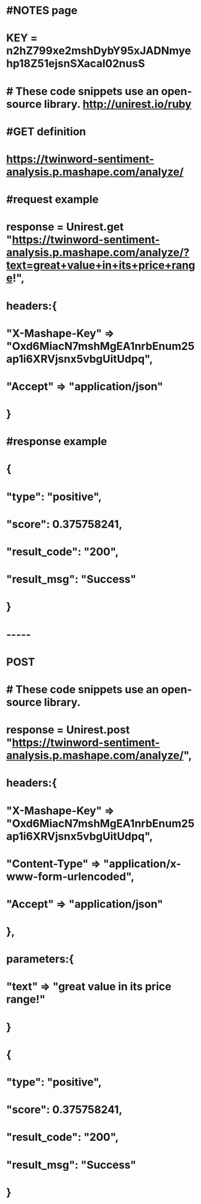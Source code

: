 # #NOTES page
# KEY = n2hZ799xe2mshDybY95xJADNmyehp18Z51ejsnSXacaI02nusS

# # These code snippets use an open-source library. http://unirest.io/ruby

# #GET definition
# https://twinword-sentiment-analysis.p.mashape.com/analyze/

# #request example
# response = Unirest.get "https://twinword-sentiment-analysis.p.mashape.com/analyze/?text=great+value+in+its+price+range!",
#   headers:{
#     "X-Mashape-Key" => "Oxd6MiacN7mshMgEA1nrbEnum25ap1i6XRVjsnx5vbgUitUdpq",
#     "Accept" => "application/json"
#   }

# #response example
# {
#   "type": "positive",
#   "score": 0.375758241,
#   "result_code": "200",
#   "result_msg": "Success"
# }
# -----
# POST
# # These code snippets use an open-source library.
# response = Unirest.post "https://twinword-sentiment-analysis.p.mashape.com/analyze/",
#   headers:{
#     "X-Mashape-Key" => "Oxd6MiacN7mshMgEA1nrbEnum25ap1i6XRVjsnx5vbgUitUdpq",
#     "Content-Type" => "application/x-www-form-urlencoded",
#     "Accept" => "application/json"
#   },
#   parameters:{
#     "text" => "great value in its price range!"
#   }

#   {
#   "type": "positive",
#   "score": 0.375758241,
#   "result_code": "200",
#   "result_msg": "Success"
# }